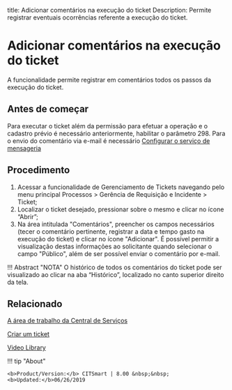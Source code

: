 title: Adicionar comentários na execução do ticket
Description: Permite registrar eventuais ocorrências referente a execução do ticket.

# Adicionar comentários na execução do ticket

A funcionalidade permite registrar em comentários todos os passos da execução do ticket.

## Antes de começar

Para executar o ticket além da permissão para efetuar a operação e o cadastro prévio é necessário anteriormente, habilitar o parâmetro 298.
Para o envio do comentário via e-mail é necessário [Configurar o serviço de mensageria][1]

## Procedimento

1. Acessar a funcionalidade de Gerenciamento de Tickets navegando pelo menu principal Processos > Gerência de Requisição e Incidente > Ticket;
2. Localizar o ticket desejado, pressionar sobre o mesmo e clicar no ícone “Abrir”;
3. Na área intitulada "Comentários", preencher os campos necessários (tecer o comentário pertinente, registrar a data e tempo gasto na execução do ticket) e clicar no ícone "Adicionar". É possível permitir a visualização destas informações ao solicitante quando selecionar o campo "Público", além de ser possível enviar o comentário por e-mail.

!!! Abstract "NOTA"
    O histórico de todos os comentários do ticket pode ser visualizado ao clicar na aba “Histórico”, localizado no canto superior direito da tela.

## Relacionado


[A área de trabalho da Central de Serviços](/pt-br/citsmart-platform-8/processes/tickets/use/desktop-of-service-desk.html)

[Criar um ticket](/pt-br/citsmart-platform-8/processes/tickets/use/create-ticket.html)

<i class='fa fa-youtube-play  fa-2x' style='color:#97ce17;vertical-align: middle;'> </i> [Video Library](https://www.youtube.com/playlist?list=PLB5qK2uzf2ROn4Xs6UdH84Ujzta2iJ6Ei)


[1]:/pt-br/citsmart-platform-8/additional-features/communication-and-notification/notification/configuration/enable-messaging-within-citsmart.html

!!! tip "About"

    <b>Product/Version:</b> CITSmart | 8.00 &nbsp;&nbsp;
    <b>Updated:</b>06/26/2019
